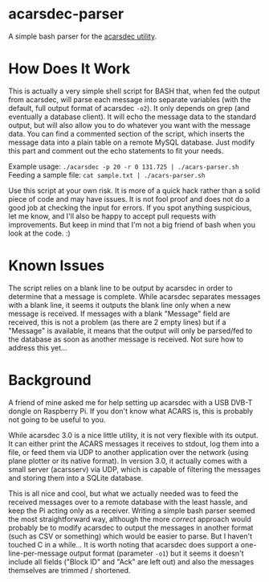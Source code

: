 # acarsdec-parser
A simple bash parser for the [acarsdec utility](http://sourceforge.net/projects/acarsdec/). 

# How Does It Work
This is actually a very simple shell script for BASH that, when fed the output from acarsdec, will parse each message into separate variables (with the default, full output format of acarsdec `-o2`). It only depends on grep (and eventually a database client). It will echo the message data to the standard output, but will also allow you to do whatever you want with the message data. You can find a commented section of the script, which inserts the message data into a plain table on a remote MySQL database. Just modify this part and comment out the echo statements to fit your needs.

Example usage: `./acarsdec -p 20 -r 0 131.725 | ./acars-parser.sh`
Feeding a sample file: `cat sample.txt | ./acars-parser.sh`

Use this script at your own risk. It is more of a quick hack rather than a solid piece of code and may have issues. It is not fool proof and does not do a good job at checking the input for errors. If you spot anything suspicious, let me know, and I'll also be happy to accept pull requests with improvements. But keep in mind that I'm not a big friend of bash when you look at the code. :)

# Known Issues
The script relies on a blank line to be output by acarsdec in order to determine that a message is complete. While acarsdec separates messages with a blank line, it seems it outputs the blank line only when a new message is received. If messages with a blank "Message" field are received, this is not a problem (as there are 2 empty lines) but if a "Message" is available, it means that the output will only be parsed/fed to the database as soon as another message is received. Not sure how to address this yet...

# Background
A friend of mine asked me for help setting up acarsdec with a USB DVB-T dongle on Raspberry Pi. If you don't know what ACARS is, this is probably not going to be useful to you.

While acarsdec 3.0 is a nice little utility, it is not very flexible with its output. It can either print the ACARS messages it receives to stdout, log them into a file, or feed them via UDP to another application over the network (using plane plotter or its native format). In version 3.0, it actually comes with a small server (acarsserv) via UDP, which is capable of filtering the messages and storing them into a SQLite database.

This is all nice and cool, but what we actually needed was to feed the received messages over to a remote database with the least hassle, and keep the Pi acting only as a receiver. Writing a simple bash parser seemed the most straightforward way, although the more *correct* approach would probably be to modify acarsdec to output the messages in another format (such as CSV or something) which would be easier to parse. But I haven't touched C in a while... It is worth noting that acarsdec does support a one-line-per-message output format (parameter `-o1`) but it seems it doesn't include all fields ("Block ID" and "Ack" are left out) and also the messages themselves are trimmed / shortened.
